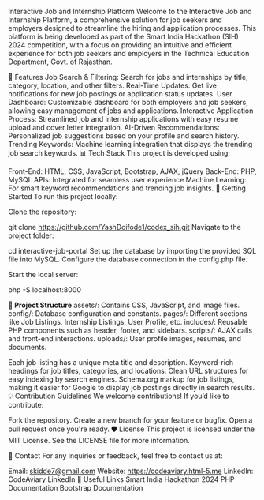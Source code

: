 Interactive Job and Internship Platform
Welcome to the Interactive Job and Internship Platform, a comprehensive solution for job seekers and employers designed to streamline the hiring and application processes. This platform is being developed as part of the Smart India Hackathon (SIH) 2024 competition, with a focus on providing an intuitive and efficient experience for both job seekers and employers in the Technical Education Department, Govt. of Rajasthan.


🌟 Features
Job Search & Filtering: Search for jobs and internships by title, category, location, and other filters.
Real-Time Updates: Get live notifications for new job postings or application status updates.
User Dashboard: Customizable dashboard for both employers and job seekers, allowing easy management of jobs and applications.
Interactive Application Process: Streamlined job and internship applications with easy resume upload and cover letter integration.
AI-Driven Recommendations: Personalized job suggestions based on your profile and search history.
Trending Keywords: Machine learning integration that displays the trending job search keywords.
📊 Tech Stack
This project is developed using:

Front-End: HTML, CSS, JavaScript, Bootstrap, AJAX, jQuery
Back-End: PHP, MySQL
APIs: Integrated for seamless user experience
Machine Learning: For smart keyword recommendations and trending job insights.
🚀 Getting Started
To run this project locally:

Clone the repository:

git clone https://github.com/YashDoifode1/codex_sih.git
Navigate to the project folder:

cd interactive-job-portal
Set up the database by importing the provided SQL file into MySQL.
Configure the database connection in the config.php file.

Start the local server:

php -S localhost:8000


**📂 Project Structure**
assets/: Contains CSS, JavaScript, and image files.
config/: Database configuration and constants.
pages/: Different sections like Job Listings, Internship Listings, User Profile, etc.
includes/: Reusable PHP components such as header, footer, and sidebars.
scripts/: AJAX calls and front-end interactions.
uploads/: User profile images, resumes, and documents.



Each job listing has a unique meta title and description.
Keyword-rich headings for job titles, categories, and locations.
Clean URL structures for easy indexing by search engines.
Schema.org markup for job listings, making it easier for Google to display job postings directly in search results.
💡 Contribution Guidelines
We welcome contributions! If you’d like to contribute:

Fork the repository.
Create a new branch for your feature or bugfix.
Open a pull request once you're ready.
🛡️ License
This project is licensed under the MIT License. See the LICENSE file for more information.

📧 Contact
For any inquiries or feedback, feel free to contact us at:

Email: skidde7@gmail.com
Website: https://codeaviary.html-5.me
LinkedIn: CodeAviary LinkedIn
🔗 Useful Links
Smart India Hackathon 2024
PHP Documentation
Bootstrap Documentation
